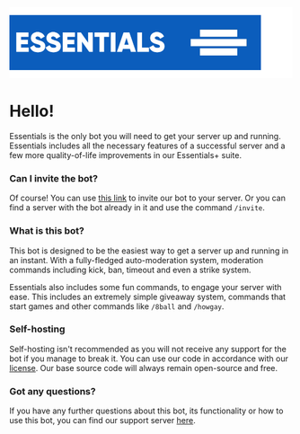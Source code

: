 ![Essentials](/src/images/ESSENTIALS.png)

# Hello!

Essentials is the only bot you will need to get your server up and running. Essentials includes all the necessary features of a successful server and a few more quality-of-life improvements in our Essentials+ suite.

### Can I invite the bot?

Of course! You can use [this link](BRUH.COM) to invite our bot to your server. Or you can find a server with the bot already in it and use the command `/invite`.

### What is this bot?

This bot is designed to be the easiest way to get a server up and running in an instant. With a fully-fledged auto-moderation system, moderation commands including kick, ban, timeout and even a strike system.

Essentials also includes some fun commands, to engage your server with ease. This includes an extremely simple giveaway system, commands that start games and other commands like `/8ball` and `/howgay`.

### Self-hosting

Self-hosting isn't recommended as you will not receive any support for the bot if you manage to break it. You can use our code in accordance with our [license](https://github.com/essentials-bot/essentials/blob/main/LICENSE). Our base source code will always remain open-source and free.

### Got any questions?

If you have any further questions about this bot, its functionality or how to use this bot, you can find our support server [here](https://discord.gg/cQk2msf9pQ).
